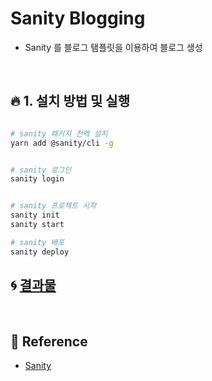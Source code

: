 # Sanity Blogging 
- Sanity 를 블로그 탬플릿을 이용하여 블로그 생성

<br>

## :fire: 1. 설치 방법 및 실행

```bash

# sanity 패키지 전역 설치
yarn add @sanity/cli -g


# sanity 로그인
sanity login


# sanity 프로젝트 시작
sanity init
sanity start

# sanity 배포
sanity deploy

```

## :cyclone: [결과물](https://function-holabee.sanity.studio/)

<br>


## :speech_balloon: Reference
- [Sanity](https://www.sanity.io/)